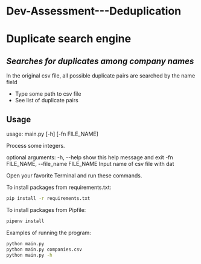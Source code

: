 # Dev-Assessment---Deduplication
# Duplicate search engine
## _Searches for duplicates among company names_


In the original csv file, all possible duplicate pairs are searched by the name field

- Type some path to csv file
- See list of duplicate pairs

## Usage

usage: main.py [-h] [-fn FILE_NAME]

Process some integers.

optional arguments:
  -h, --help            show this help message and exit
  -fn FILE_NAME, --file_name FILE_NAME
                        Input name of csv file with dat

Open your favorite Terminal and run these commands.

To install packages from requirements.txt:

```sh
pip install -r requirements.txt
```

To install packages from Pipfile:

```sh
pipenv install
```

Examples of running the program:

```sh
python main.py
python main.py companies.csv
python main.py -h
```
